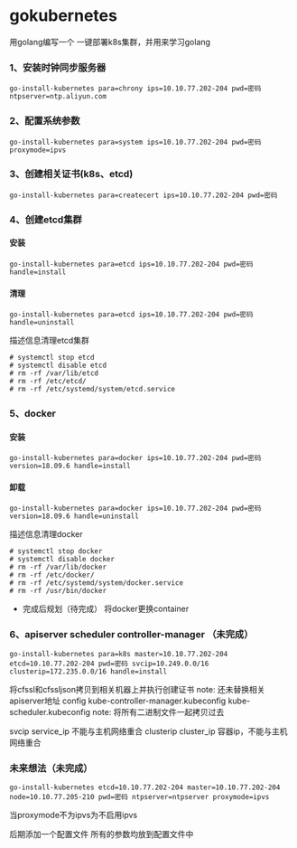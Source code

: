 # gokubernetes
用golang编写一个 一键部署k8s集群，并用来学习golang

### 1、安装时钟同步服务器
    go-install-kubernetes para=chrony ips=10.10.77.202-204 pwd=密码 ntpserver=ntp.aliyun.com

### 2、配置系统参数
    go-install-kubernetes para=system ips=10.10.77.202-204 pwd=密码 proxymode=ipvs

### 3、创建相关证书(k8s、etcd)
    go-install-kubernetes para=createcert ips=10.10.77.202-204 pwd=密码

### 4、创建etcd集群
#### 安装
    go-install-kubernetes para=etcd ips=10.10.77.202-204 pwd=密码 handle=install

#### 清理
    go-install-kubernetes para=etcd ips=10.10.77.202-204 pwd=密码 handle=uninstall

描述信息清理etcd集群

    # systemctl stop etcd 
    # systemctl disable etcd
    # rm -rf /var/lib/etcd
    # rm -rf /etc/etcd/
    # rm -rf /etc/systemd/system/etcd.service

### 5、docker
#### 安装
    go-install-kubernetes para=docker ips=10.10.77.202-204 pwd=密码 version=18.09.6 handle=install

#### 卸载
    go-install-kubernetes para=docker ips=10.10.77.202-204 pwd=密码 version=18.09.6 handle=uninstall

描述信息清理docker

    # systemctl stop docker 
    # systemctl disable docker
    # rm -rf /var/lib/docker
    # rm -rf /etc/docker/
    # rm -rf /etc/systemd/system/docker.service
    # rm -rf /usr/bin/docker

- 完成后规划（待完成）
将docker更换container

### 6、apiserver scheduler controller-manager （未完成）
    go-install-kubernetes para=k8s master=10.10.77.202-204  etcd=10.10.77.202-204 pwd=密码 svcip=10.249.0.0/16 clusterip=172.235.0.0/16 handle=install 

将cfssl和cfssljson拷贝到相关机器上并执行创建证书
note: 还未替换相关apiserver地址  config kube-controller-manager.kubeconfig kube-scheduler.kubeconfig
note: 将所有二进制文件一起拷贝过去

svcip service_ip 不能与主机网络重合
clusterip  cluster_ip  容器ip，不能与主机网络重合

### 未来想法（未完成）
    go-install-kubernetes etcd=10.10.77.202-204 master=10.10.77.202-204 node=10.10.77.205-210 pwd=密码 ntpserver=ntpserver proxymode=ipvs
当proxymode不为ipvs为不启用ipvs

后期添加一个配置文件
所有的参数均放到配置文件中